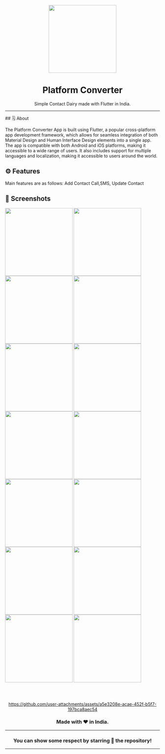 <div align="center">

<img src="https://upload.wikimedia.org/wikipedia/commons/b/b7/Google_Contacts_logo.png" width="220px">

# **Platform Converter**
Simple Contact Dairy made with Flutter in India.

---

</div>
## 🗒 About

The Platform Converter App is built using Flutter, a popular cross-platform app development
framework, which allows for seamless integration of both Material Design and Human Interface
Design elements into a single app. The app is compatible with both Android and iOS platforms,
making it accessible to a wide range of users. It also includes support for multiple languages and
localization, making it accessible to users around the world.

## ⚙️ Features
Main features are as follows:
Add Contact
Call,SMS, Update Contact
## 📲 Screenshots


<img align="left" src="https://github.com/user-attachments/assets/54538ae2-3372-426e-a04a-e2f00d6808be" width="220px">
<img align="left" src="https://github.com/user-attachments/assets/97a63284-882b-48db-abcf-4ee427b9f4b8" width="220px">
<img align="left" src="https://github.com/user-attachments/assets/a7f57ab5-d0a3-43c1-a3c1-1ca78672797e" width="220px">
<img align="left" src="https://github.com/user-attachments/assets/b04c6e7c-377d-439a-a671-7cf485eb34a8" width="220px">
<img align="left" src="https://github.com/user-attachments/assets/9dcc8f9c-a9ab-427c-b39a-c3339505b51b" width="220px">
<img align="left" src="https://github.com/user-attachments/assets/80405362-8360-4c6f-9289-97d37d5479e5" width="220px">
<img align="left" src="https://github.com/user-attachments/assets/fab2b359-78e3-49a8-8b8d-2eb99545f99f" width="220px">
<img align="left" src="https://github.com/user-attachments/assets/328d4e34-c30b-4c46-81d5-235bfe44a839" width="220px">
<img align="left" src="https://github.com/user-attachments/assets/d497a5f1-c13f-4682-81be-486c9e092f1e" width="220px">
<img align="left" src="https://github.com/user-attachments/assets/0f931df5-3ab3-40f4-9427-152529d92296" width="220px">
<img align="left" src="https://github.com/user-attachments/assets/634704e1-26a2-472f-a258-220510780648" width="220px">
<img align="left" src="https://github.com/user-attachments/assets/76224411-a577-47f4-88d2-5c3a21ed3dbd" width="220px">
<img align="left" src="https://github.com/user-attachments/assets/3b5b815b-9293-4cd2-9386-9d6fa61211a2" width="220px">
<img src="https://github.com/user-attachments/assets/485cea5d-a21e-4356-a2de-b74822bdbc8a" width="220px">


<br><br>


<div align="center">


https://github.com/user-attachments/assets/a5e3208e-acae-452f-b5f7-197bca8aec54

  
### Made with ❤️ in India.
---
### You can show some respect by starring 🌟 the repository!
---
</div>
